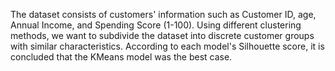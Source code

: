 The dataset consists of customers' information such as Customer ID, age, Annual Income, and Spending Score (1-100). Using different clustering methods, we want to subdivide the dataset into discrete customer groups with similar characteristics. According to each model's Silhouette score, it is concluded that the KMeans model was the best case.




